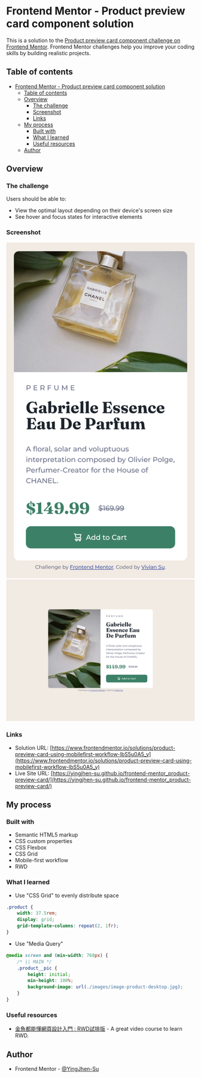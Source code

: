 # Frontend Mentor - Product preview card component solution

This is a solution to the [Product preview card component challenge on Frontend Mentor](https://www.frontendmentor.io/challenges/product-preview-card-component-GO7UmttRfa). Frontend Mentor challenges help you improve your coding skills by building realistic projects. 

## Table of contents

- [Frontend Mentor - Product preview card component solution](#frontend-mentor---product-preview-card-component-solution)
  - [Table of contents](#table-of-contents)
  - [Overview](#overview)
    - [The challenge](#the-challenge)
    - [Screenshot](#screenshot)
    - [Links](#links)
  - [My process](#my-process)
    - [Built with](#built-with)
    - [What I learned](#what-i-learned)
    - [Useful resources](#useful-resources)
  - [Author](#author)

## Overview

### The challenge

Users should be able to:

- View the optimal layout depending on their device's screen size
- See hover and focus states for interactive elements

### Screenshot

![screenshot-mobile](./images/screenshot-mobile.png)
![screenshot-desktop](./images/screenshot-desktop.png)

### Links

- Solution URL: [https://www.frontendmentor.io/solutions/product-preview-card-using-mobilefirst-workflow-lbS5u0A5_y](https://www.frontendmentor.io/solutions/product-preview-card-using-mobilefirst-workflow-lbS5u0A5_y)
- Live Site URL: [https://yingjhen-su.github.io/frontend-mentor_product-preview-card/](https://yingjhen-su.github.io/frontend-mentor_product-preview-card/)

## My process

### Built with

- Semantic HTML5 markup
- CSS custom properties
- CSS Flexbox
- CSS Grid
- Mobile-first workflow
- RWD

### What I learned

- Use "CSS Grid" to evenly distribute space
```css
.product {
    width: 37.5rem;
    display: grid;
    grid-template-columns: repeat(2, 1fr);
}
```

- Use "Media Query"
```css
@media screen and (min-width: 768px) {
    /* || MAIN */
    .product__pic {
        height: initial;
        min-height: 100%;
        background-image: url(./images/image-product-desktop.jpg);
    }
}
```

### Useful resources

- [金魚都能懂網頁設計入門 : RWD試排版](https://www.youtube.com/watch?v=tEavVrEPBlA&list=PLqivELodHt3iL9PgGHg0_EF86FwdiqCre&index=21&t=308s) - A great video course to learn RWD.

## Author

- Frontend Mentor - [@YingJhen-Su](https://www.frontendmentor.io/profile/YingJhen-Su)
